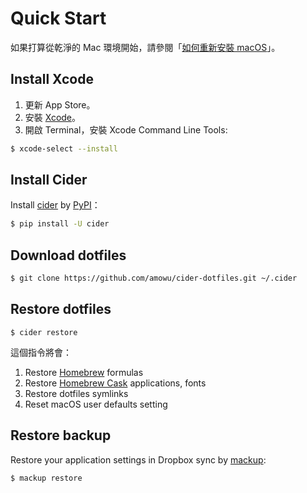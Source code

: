# Quick Start

如果打算從乾淨的 Mac 環境開始，請參閱「[如何重新安裝 macOS](https://support.apple.com/zh-tw/HT204904)」。

## Install Xcode

1. 更新 App Store。
2. 安裝 [Xcode](https://itunes.apple.com/us/app/xcode/id497799835?mt=12)。
3. 開啟 Terminal，安裝 Xcode Command Line Tools:

```bash
$ xcode-select --install
```

## Install Cider

Install [cider](https://github.com/msanders/cider) by [PyPI](https://pypi.python.org/pypi)：

```bash
$ pip install -U cider
```

## Download dotfiles

```bash
$ git clone https://github.com/amowu/cider-dotfiles.git ~/.cider
```

## Restore dotfiles

```
$ cider restore
```

這個指令將會：

1. Restore [Homebrew](http://brew.sh/) formulas
2. Restore [Homebrew Cask](https://caskroom.github.io/) applications, fonts
3. Restore dotfiles symlinks
4. Reset macOS user defaults setting

## Restore backup

Restore your application settings in Dropbox sync by [mackup](https://github.com/lra/mackup):

```
$ mackup restore
```
